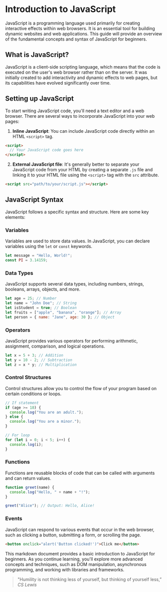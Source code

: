 # Introduction to JavaScript

JavaScript is a programming language used primarily for creating interactive effects within web browsers. It is an essential tool for building dynamic websites and web applications. This guide will provide an overview of the fundamental concepts and syntax of JavaScript for beginners.

## What is JavaScript?

JavaScript is a client-side scripting language, which means that the code is executed on the user's web browser rather than on the server. It was initially created to add interactivity and dynamic effects to web pages, but its capabilities have evolved significantly over time.

## Setting up JavaScript

To start writing JavaScript code, you'll need a text editor and a web browser. There are several ways to incorporate JavaScript into your web pages:

1. **Inline JavaScript**: You can include JavaScript code directly within an HTML `<script>` tag.

```html
<script>
  // Your JavaScript code goes here
</script>
```

2. **External JavaScript file**: It's generally better to separate your JavaScript code from your HTML by creating a separate `.js` file and linking it to your HTML file using the `<script>` tag with the `src` attribute.

```html
<script src="path/to/your/script.js"></script>
```

## JavaScript Syntax

JavaScript follows a specific syntax and structure. Here are some key elements:

### Variables

Variables are used to store data values. In JavaScript, you can declare variables using the `let` or `const` keywords.

```javascript
let message = "Hello, World!";
const PI = 3.14159;
```

### Data Types

JavaScript supports several data types, including numbers, strings, booleans, arrays, objects, and more.

```javascript
let age = 25; // Number
let name = "John Doe"; // String
let isStudent = true; // Boolean
let fruits = ["apple", "banana", "orange"]; // Array
let person = { name: "Jane", age: 30 }; // Object
```

### Operators

JavaScript provides various operators for performing arithmetic, assignment, comparison, and logical operations.

```javascript
let x = 5 + 3; // Addition
let y = 10 - 2; // Subtraction
let z = x * y; // Multiplication
```

### Control Structures

Control structures allow you to control the flow of your program based on certain conditions or loops.

```javascript
// If statement
if (age >= 18) {
  console.log("You are an adult.");
} else {
  console.log("You are a minor.");
}

// For loop
for (let i = 0; i < 5; i++) {
  console.log(i);
}
```

### Functions

Functions are reusable blocks of code that can be called with arguments and can return values.

```javascript
function greet(name) {
  console.log("Hello, " + name + "!");
}

greet("Alice"); // Output: Hello, Alice!
```

### Events

JavaScript can respond to various events that occur in the web browser, such as clicking a button, submitting a form, or scrolling the page.

```html
<button onclick="alert('Button clicked!')">Click me</button>
```

This markdown document provides a basic introduction to JavaScript for beginners. As you continue learning, you'll explore more advanced concepts and techniques, such as DOM manipulation, asynchronous programming, and working with libraries and frameworks.


> "Humility is not thinking less of yourself, but thinking of yourself less,” _CS Lewis_